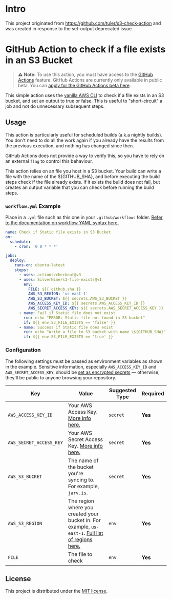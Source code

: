 # Intro

This project originated from https://github.com/tuler/s3-check-action and was created in response to the set-output deprecated issue

# GitHub Action to check if a file exists in an S3 Bucket

> **⚠️ Note:** To use this action, you must have access to the [GitHub Actions](https://github.com/features/actions) feature. GitHub Actions are currently only available in public beta. You can [apply for the GitHub Actions beta here](https://github.com/features/actions/signup/).

This simple action uses the [vanilla AWS CLI](https://docs.aws.amazon.com/cli/index.html) to check if a file exists in an S3 bucket, and set an output to true or false. This is useful to "short-circuit" a job and not do unnecessary subsequent steps.

## Usage

This action is particularly useful for scheduled builds (a.k.a nightly builds).
You don't need to do all the work again if you already have the results from the previous execution, and nothing has changed since then.

GitHub Actions does not provide a way to verify this, so you have to rely on an external `flag` to control this behaviour.

This action relies on an file you host in a S3 bucket. Your build can write a file with the name of the ${GITHUB_SHA}, and before executing the build steps check if the file already exists. If it exists the build does not fail, but creates an output variable that you can check before running the build steps.

### `workflow.yml` Example

Place in a `.yml` file such as this one in your `.github/workflows` folder. [Refer to the documentation on workflow YAML syntax here.](https://help.github.com/en/articles/workflow-syntax-for-github-actions)

```yaml
name: Check if Static file exists in S3 Bucket
on:
  schedule:
    - cron: '0 0 * * *'

jobs:
  deploy:
    runs-on: ubuntu-latest
    steps:
      - uses: actions/checkout@v3
      - uses: SilverNine/s3-file-exists@v1
        env:
          FILE: ${{ github.sha }}
          AWS_S3_REGION: 'us-east-1'
          AWS_S3_BUCKET: ${{ secrets.AWS_S3_BUCKET }}
          AWS_ACCESS_KEY_ID: ${{ secrets.AWS_ACCESS_KEY_ID }}
          AWS_SECRET_ACCESS_KEY: ${{ secrets.AWS_SECRET_ACCESS_KEY }}
      - name: Fail if Static file does not exist
        run: echo "ERROR: Static file not found in S3 bucket"
        if: ${{ env.S3_FILE_EXISTS == 'false' }}
      - name: Success if Static file does exist
        run: echo "Write a file to S3 bucket with name \${GITHUB_SHA}"
        if: ${{ env.S3_FILE_EXISTS == 'true' }}
```

### Configuration

The following settings must be passed as environment variables as shown in the example. Sensitive information, especially `AWS_ACCESS_KEY_ID` and `AWS_SECRET_ACCESS_KEY`, should be [set as encrypted secrets](https://help.github.com/en/articles/virtual-environments-for-github-actions#creating-and-using-secrets-encrypted-variables) — otherwise, they'll be public to anyone browsing your repository.

| Key                     | Value                                                                                                                                                                                                                     | Suggested Type | Required |
| ----------------------- | ------------------------------------------------------------------------------------------------------------------------------------------------------------------------------------------------------------------------- | -------------- | -------- |
| `AWS_ACCESS_KEY_ID`     | Your AWS Access Key. [More info here.](https://docs.aws.amazon.com/general/latest/gr/managing-aws-access-keys.html)                                                                                                       | `secret`       | **Yes**  |
| `AWS_SECRET_ACCESS_KEY` | Your AWS Secret Access Key. [More info here.](https://docs.aws.amazon.com/general/latest/gr/managing-aws-access-keys.html)                                                                                                | `secret`       | **Yes**  |
| `AWS_S3_BUCKET`         | The name of the bucket you're syncing to. For example, `jarv.is`.                                                                                                                                                         | `secret`       | **Yes**  |
| `AWS_S3_REGION`         | The region where you created your bucket in. For example, `us-east-1`. [Full list of regions here.](https://docs.aws.amazon.com/AWSEC2/latest/UserGuide/using-regions-availability-zones.html#concepts-available-regions) | `env`          | **Yes**  |
| `FILE`                  | The file to check                                                                                                                                                                                                         | `env`          | **Yes**  |

## License

This project is distributed under the [MIT license](LICENSE.md).
